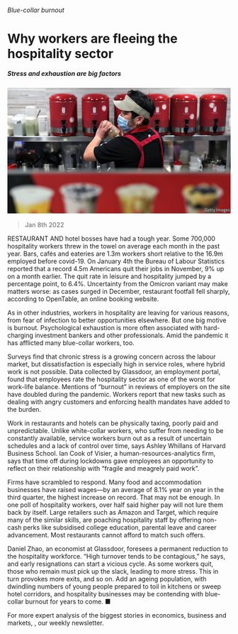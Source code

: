 ###### Blue-collar burnout

# Why workers are fleeing the hospitality sector 

##### Stress and exhaustion are big factors 

![image](images/20220108_wbp502.jpg) 

> Jan 8th 2022 

RESTAURANT AND hotel bosses have had a tough year. Some 700,000 hospitality workers threw in the towel on average each month in the past year. Bars, cafés and eateries are 1.3m workers short relative to the 16.9m employed before covid-19. On January 4th the Bureau of Labour Statistics reported that a record 4.5m Americans quit their jobs in November, 9% up on a month earlier. The quit rate in leisure and hospitality jumped by a percentage point, to 6.4%. Uncertainty from the Omicron variant may make matters worse: as cases surged in December, restaurant footfall fell sharply, according to OpenTable, an online booking website.

As in other industries, workers in hospitality are leaving for various reasons, from fear of infection to better opportunities elsewhere. But one big motive is burnout. Psychological exhaustion is more often associated with hard-charging investment bankers and other professionals. Amid the pandemic it has afflicted many blue-collar workers, too.


Surveys find that chronic stress is a growing concern across the labour market, but dissatisfaction is especially high in service roles, where hybrid work is not possible. Data collected by Glassdoor, an employment portal, found that employees rate the hospitality sector as one of the worst for work-life balance. Mentions of “burnout” in reviews of employers on the site have doubled during the pandemic. Workers report that new tasks such as dealing with angry customers and enforcing health mandates have added to the burden.

Work in restaurants and hotels can be physically taxing, poorly paid and unpredictable. Unlike white-collar workers, who suffer from needing to be constantly available, service workers burn out as a result of uncertain schedules and a lack of control over time, says Ashley Whillans of Harvard Business School. Ian Cook of Visier, a human-resources-analytics firm, says that time off during lockdowns gave employees an opportunity to reflect on their relationship with “fragile and meagrely paid work”.

Firms have scrambled to respond. Many food and accommodation businesses have raised wages—by an average of 8.1% year on year in the third quarter, the highest increase on record. That may not be enough. In one poll of hospitality workers, over half said higher pay will not lure them back by itself. Large retailers such as Amazon and Target, which require many of the similar skills, are poaching hospitality staff by offering non-cash perks like subsidised college education, parental leave and career advancement. Most restaurants cannot afford to match such offers.

Daniel Zhao, an economist at Glassdoor, foresees a permanent reduction to the hospitality workforce. “High turnover tends to be contagious,” he says, and early resignations can start a vicious cycle. As some workers quit, those who remain must pick up the slack, leading to more stress. This in turn provokes more exits, and so on. Add an ageing population, with dwindling numbers of young people prepared to toil in kitchens or sweep hotel corridors, and hospitality businesses may be contending with blue-collar burnout for years to come. ■

For more expert analysis of the biggest stories in economics, business and markets, , our weekly newsletter.

